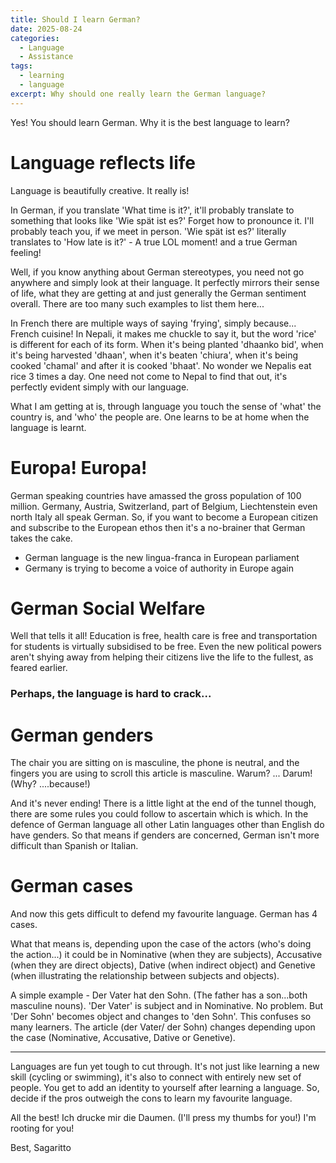 ```yaml
---
title: Should I learn German?
date: 2025-08-24
categories:
  - Language
  - Assistance
tags:
  - learning
  - language
excerpt: Why should one really learn the German language?
---
```

Yes! You should learn German. Why it is the best language to learn? 
# Language reflects life
Language is beautifully creative. It really is! 

In German, if you translate 'What time is it?', it'll probably translate to something that looks like 'Wie spät ist es?' Forget how to pronounce it. I'll probably teach you, if we meet in person. 'Wie spät ist es?' literally translates to 'How late is it?' - A true LOL moment! and a true German feeling! 

Well, if you know anything about German stereotypes, you need not go anywhere and simply look at their language. It perfectly mirrors their sense of life, what they are getting at and just generally the German sentiment overall. There are too many such examples to list them here...

In French there are multiple ways of saying 'frying', simply because... French cuisine! In Nepali, it makes me chuckle to say it, but the word 'rice' is different for each of its form. When it's being planted 'dhaanko bid', when it's being harvested 'dhaan', when it's beaten 'chiura', when it's being cooked 'chamal' and after it is cooked 'bhaat'. No wonder we Nepalis eat rice 3 times a day. One need not come to Nepal to find that out, it's perfectly evident simply with our language. 

What I am getting at is, through language you touch the sense of 'what' the country is, and 'who' the people are. One learns to be at home when the language is learnt. 

# Europa! Europa! 
German speaking countries have amassed the gross population of 100 million. Germany, Austria, Switzerland, part of Belgium, Liechtenstein even north Italy all speak German. So, if you want to become a European citizen and subscribe to the European ethos then it's a no-brainer that German takes the cake. 
- German language is the new lingua-franca in European parliament 
- Germany is trying to become a voice of authority in Europe again 

# German Social Welfare
Well that tells it all! Education is free, health care is free and transportation for students is virtually subsidised to be free. Even the new political powers aren't shying away from helping their citizens live the life to the fullest, as feared earlier. 

### Perhaps, the language is hard to crack...
# German genders 
The chair you are sitting on is masculine, the phone is neutral, and the fingers you are using to scroll this article is masculine. Warum? ... Darum! (Why? ....because!)

And it's never ending! There is a little light at the end of the tunnel though, there are some rules you could follow to ascertain which is which. In the defence of German language all other Latin languages other than English do have genders. So that means if genders are concerned, German isn't more difficult than Spanish or Italian. 

# German cases 
And now this gets difficult to defend my favourite language. German has 4 cases. 

What that means is, depending upon the case of the actors (who's doing the action...) it could be in Nominative (when they are subjects), Accusative (when they are direct objects), Dative (when indirect object) and Genetive (when illustrating the relationship between subjects and objects). 

A simple example - Der Vater hat den Sohn. (The father has a son...both masculine nouns). 'Der Vater' is subject and in Nominative. No problem. But 'Der Sohn' becomes object and changes to 'den Sohn'. This confuses so many learners. The article (der Vater/ der Sohn) changes depending upon the case (Nominative, Accusative, Dative or Genetive). 

---
Languages are fun yet tough to cut through. It's not just like learning a new skill (cycling or swimming), it's also to connect with entirely new set of people. You get to add an identity to yourself after learning a language. So, decide if the pros outweigh the cons to learn my favourite language. 

All the best! Ich drucke mir die Daumen. (I'll press my thumbs for you!) 
I'm rooting for you! 

Best,
Sagaritto

